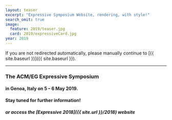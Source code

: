 ```yaml
---
layout: teaser
excerpt: "Expressive Symposium Website, rendering, with style!"
search_omit: true
image:
  feature: 2019/teaser.jpg
  card: 2019/expressiveCard.jpg
year: 2019
---
```

<!-- Once the new conference website is released, uncomment the following section: -->

<head> <script>window.location.href = "{{ site.baseurl }}/bmva"</script> </head>

If you are not redirected automatically, please manually continue to [{{ site.baseurl }}]({{ site.baseurl }}).

---
### The __ACM/EG Expressive Symposium__

#### in __Genoa, Italy__ on __5 – 6 May 2019__.

<!-- <br>

Expressive 2019 starts and ends shortly before [Eurographics 2019](https://www.eurographics2019.it/).
{: .top-05}

<br>-->

#### Stay tuned for further information!
##### or access the **[Expressive 2018]({{ site.url }}/2018)** website

<!-- featured images
<figure class="top3" >
	<img class="col-xs-4 col-sm-4" src="/img/2018/CAe.png" alt="CAe">
	<img class="col-xs-4 col-sm-4" src="/img/2018/SBIM.png" alt="SBIM">
	<img class="col-xs-4 col-sm-4" src="/img/2018/NPAR.png" alt="NPAR">
</figure>
-->
